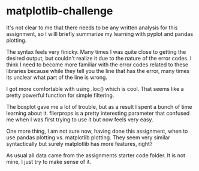 # matplotlib-challenge

It's not clear to me that there needs to be any written analysis for this assignment, so I willl briefly summarize my learning with pyplot and pandas plotting. 

The syntax feels very finicky. Many times I was quite close to getting the desired output, but couldn't realize it due to the nature of the error codes. I think I need to become more familiar with the error codes related to these libraries because while they tell you the line that has the error, many times its unclear what part of the line is wrong.

I got more comfortable with using .loc() which is cool. That seems like a pretty powerful function for simple filtering.

The boxplot gave me a lot of trouble, but as a result I spent a bunch of time learning about it. flierprops is a pretty interesting parameter that confused me when I was first trying to use it but now feels very easy.

One more thing, I am not sure now, having done this assignment, when to use pandas plotting vs. matplotlib plotting. They seem very similar syntactically but surely matplotlib has more features, right?

As usual all data came from the assignments starter code folder. It is not mine, I just try to make sense of it.
